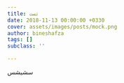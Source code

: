 ```yaml
---
title: تست
date: 2018-11-13 00:00:00 +0330
cover: assets/images/posts/mock.png
author: bineshafza
tags: []
subclass: ''

---
```

سشیشس
